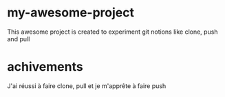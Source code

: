 # my-awesome-project
This awesome project is created to experiment git notions like clone, push and pull

<div>
<h1>achivements</h1>

<p>J'ai réussi à faire clone, pull et je m'apprête à faire push</p>
</div>
